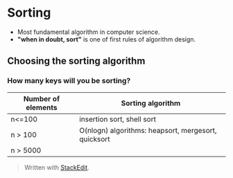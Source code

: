 # Sorting

- Most fundamental algorithm in computer science. 
- **"when in doubt, sort"** is one of  first rules of algorithm design. 

## Choosing the sorting algorithm

### How many keys will you be sorting?
| Number of elements | Sorting algorithm |
|--|--|
| n<=100 | insertion sort, shell sort |
| n > 100 | O(nlogn) algorithms: heapsort, mergesort, quicksort |
| n > 5000

	

> Written with [StackEdit](https://stackedit.io/).
<!--stackedit_data:
eyJoaXN0b3J5IjpbLTE2NTgyNDY3MzhdfQ==
-->